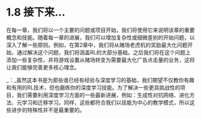 # 1.8 接下来...

在每一章，我们将以一个主要的问题或项目开始，我们将使用它来说明该章的重要概念和技能。随着每一章的进展，我们可以增加复杂性或细微差别的开始问题，以深入了解一些原则。例如，在第2章中，我们将从赌场老虎机的奖励最大化问题开始，通过解决这个问题，我们将涵盖RL的大部分基础。之后我们将在这个问题上添加一些复杂性，并将游戏设置从赌场转变为需要最大化广告点击量的业务，这将让我们能够完善更多核心理念。

 _：_虽然这本书是为那些谁已经有经验与深度学习的基础，我们期望不仅教你有趣和有用的RL技术，但也磨练你的深度学习技能。为了解决一些更具挑战性的项目，我们需要利用深度学习方面的一些最新进展，例如：生成性对抗网络、进化方法、元学习和迁移学习。同样，这些都符合我们以技能为中心的教学模式，所以这些进步的特殊性并不是最重要的。



